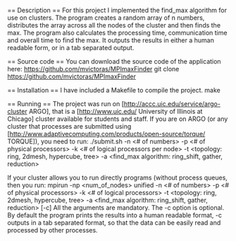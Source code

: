 == Description ==
For this project I implemented the find_max algorithm for use on clusters. 
The program creates a random array of n numbers, distributes the array across all the nodes of the cluster and then finds the max.
The program also calculates the processing time, communication time and overall time to find the max. It outputs the results in either a human readable form, or in a tab separated output.
 
 == Source code ==
 You can download the source code of the application here:
 https://github.com/mvictoras/MPImaxFinder
 <syntaxhighlight lang="bash">
 git clone https://github.com/mvictoras/MPImaxFinder
 </syntaxhighlight>

 == Installation ==
 I have included a Makefile to compile the project.
 <syntaxhighlight lang="bash">make</syntaxhighlight>

 == Running ==
 The project was run on [http://accc.uic.edu/service/argo-cluster ARGO], that is a [http://www.uic.edu/ University of Illinois at Chicago] cluster available for students and staff.
 If you are on ARGO (or any cluster that processes are submitted using [http://www.adaptivecomputing.com/products/open-source/torque/ TORQUE]), you need to run:
 <syntaxhighlight lang="bash">
 ./submit.sh 
 -n <# of numbers> 
 -p <# of physical processors> 
 -k <# of logical processors per node> 
 -t <topology: ring, 2dmesh, hypercube, tree> 
 -a <find_max algorithm: ring_shift, gather, reduction>
 </syntaxhighlight>

 If your cluster allows you to run directly programs (without process queues, then you run:
 <syntaxhighlight lang="bash">
 mpirun -np <num_of_nodes> unified 
 -n <# of numbers> 
 -p <# of physical processors> 
 -k <# of logical processors> 
 -t <topology: ring, 2dmesh, hypercube, tree> 
 -a <find_max algorithm: ring_shift, gather, reduction> 
 [-c]
 </syntaxhighlight>
 All the arguments are mandatory. The -c option is optional. By default the program prints the results into a human readable format, -c outputs in a tab separated format, so that the data can be easily read and processed by other processes.
